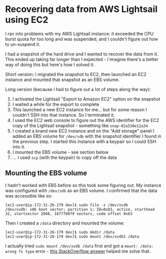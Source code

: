 # Recovering data from AWS Lightsail using EC2

I ran into problems with my AWS Lightsail instance: it exceeded the CPU burst quota for too long and was suspended, and I couldn't figure out how to un-suspend it.

I had a snapshot of the hard drive and I wanted to recover the data from it. This ended up taking far longer than I expected - I imagine there's a better way of doing this but here's how I solved it.

Short version: I migrated the snapshot to EC2, then launched an EC2 instance and mounted that snapshot as an EBS volume.

Long version (because I had to figure out a lot of steps along the way):

1. I activated the Lightsail "Export to Amazon EC2" option on the snapshot
2. I waited a while for the export to complete
3. This launched a new EC2 instance for me... but for some reason I couldn't SSH into that instance. So I terminated it.
4. I used the EC2 web console to figure out the AWS identifier for the EC2 copy of the Lightsail snapshot - something like `snap-02a530e12a34`
5. I created a brand new EC2 instance and on the "Add storage" panel I added an EBS volume for `/dev/sdb` with the snapshot identifier I found in the previous step. I started this instance with a keypair so I could SSH into it.
6. I mounted the EBS volume - see section below
7. ... I used `scp` (with the keypair) to copy off the data

## Mounting the EBS volume

I hadn't worked with EBS before so this took some figuring out. My instance was configured with `/dev/sdb` as an EBS volume. I confirmed that the data was accessible like so:

    [ec2-user@ip-172-31-26-179 dev]$ sudo file -s /dev/xvdb
    /dev/xvdb: x86 boot sector; partition 1: ID=0x83, active, starthead 32, startsector 2048, 167770079 sectors, code offset 0x63

Then I created a `/data` directory and mounted the volume:

    [ec2-user@ip-172-31-26-179 dev]$ sudo mkdir /data
    [ec2-user@ip-172-31-26-179 dev]$ sudo mount /dev/xvdb1 /data

I actually tried `sudo mount /dev/xvdb /data` first and got a `mount: /data: wrong fs type` error - [this StackOverflow answer](https://serverfault.com/questions/632905/cannot-mount-an-existing-ebs-on-aws/632906#632906) helped me solve that.
